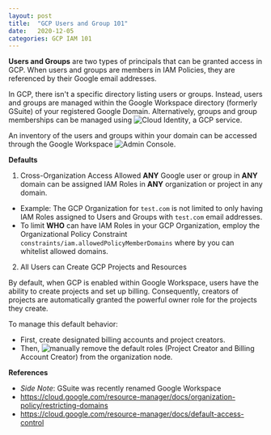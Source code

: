 ```yaml
---
layout: post
title:  "GCP Users and Group 101"
date:   2020-12-05
categories: GCP IAM 101
---
```



**Users and Groups** are two types of principals that can be granted access in GCP. When users and groups are members in IAM Policies, they are referenced by their Google email addresses.

In GCP, there isn't a specific directory listing users or groups. Instead, users and groups are managed within the Google Workspace directory (formerly GSuite) of your registered Google Domain. Alternatively, groups and group memberships can be managed using ![Cloud Identity](https://cloud.google.com/identity/docs/reference/rest), a GCP service.

An inventory of the users and groups within your domain can be accessed through the Google Workspace ![Admin Console](https://admin.google.com/ac/users).


**Defaults**

1. Cross-Organization Access Allowed
**ANY** Google user or group in **ANY** domain can be assigned IAM Roles in **ANY** organization or project in any domain.  
 - Example: The GCP Organization for `test.com` is not limited to only having IAM Roles assigned to Users and Groups with `test.com` email addresses.
 - To limit **WHO** can have IAM Roles in your GCP Organization, employ the Organizational Policy Constraint `constraints/iam.allowedPolicyMemberDomains` where by you can whitelist allowed domains.

2. All Users can Create GCP Projects and Resources  

By default, when GCP is enabled within Google Workspace, users have the ability to create projects and set up billing. Consequently, creators of projects are automatically granted the powerful owner role for the projects they create.

To manage this default behavior:

- First, create designated billing accounts and project creators.
- Then, ![manually remove](https://cloud.google.com/resource-manager/docs/default-access-control#removing-default-roles) the default roles (Project Creator and Billing Account Creator) from the organization node.



**References**

- *Side Note*: GSuite was recently renamed Google Workspace
- https://cloud.google.com/resource-manager/docs/organization-policy/restricting-domains
- https://cloud.google.com/resource-manager/docs/default-access-control


